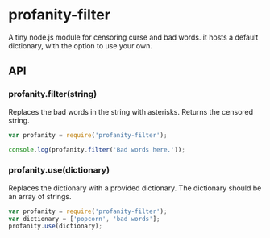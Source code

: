 # profanity-filter

A tiny node.js module for censoring curse and bad words. it hosts a default dictionary,
with the option to use your own.

## API

### profanity.filter(string)

Replaces the bad words in the string with asterisks. Returns the censored string.

```javascript
var profanity = require('profanity-filter');

console.log(profanity.filter('Bad words here.'));
```

### profanity.use(dictionary)

Replaces the dictionary with a provided dictionary. The dictionary should be an
array of strings.

```javascript
var profanity = require('profanity-filter');
var dictionary = ['popcorn', 'bad words'];
profanity.use(dictionary);
```
